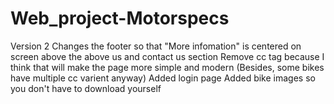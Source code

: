 # Web_project-Motorspecs
Version 2
Changes the footer so that "More infomation" is centered on screen above the above us and contact us section
Remove cc tag because I think that will make the page more simple and modern (Besides, some bikes have multiple cc varient anyway)
Added login page
Added bike images so you don't have to download yourself